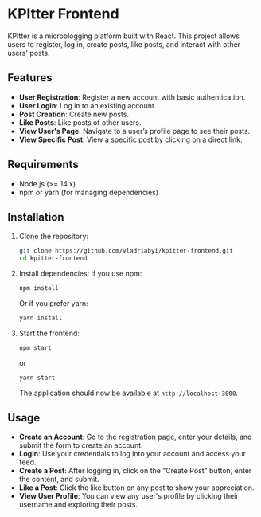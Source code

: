 # KPItter Frontend

KPItter is a microblogging platform built with React. This project allows users to register, log in, create posts, like posts, and interact with other users' posts.

## Features

- **User Registration**: Register a new account with basic authentication.
- **User Login**: Log in to an existing account.
- **Post Creation**: Create new posts.
- **Like Posts**: Like posts of other users.
- **View User's Page**: Navigate to a user’s profile page to see their posts.
- **View Specific Post**: View a specific post by clicking on a direct link.

## Requirements

- Node.js (>= 14.x)
- npm or yarn (for managing dependencies)

## Installation

1. Clone the repository:
    ```bash
    git clone https://github.com/vladriabyi/kpitter-frontend.git
    cd kpitter-frontend
    ```

2. Install dependencies:
    If you use npm:
    ```bash
    npm install
    ```
    Or if you prefer yarn:
    ```bash
    yarn install
    ```

3. Start the frontend:
    ```bash
    npm start
    ```
    or
    ```bash
    yarn start
    ```

   The application should now be available at `http://localhost:3000`.

## Usage

- **Create an Account**: Go to the registration page, enter your details, and submit the form to create an account.
- **Login**: Use your credentials to log into your account and access your feed.
- **Create a Post**: After logging in, click on the "Create Post" button, enter the content, and submit.
- **Like a Post**: Click the like button on any post to show your appreciation.
- **View User Profile**: You can view any user's profile by clicking their username and exploring their posts.

